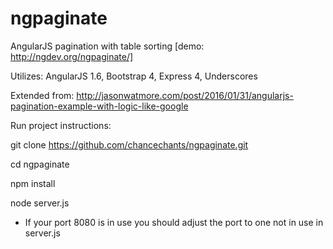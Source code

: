 # ngpaginate
AngularJS pagination with table sorting [demo: http://ngdev.org/ngpaginate/]

Utilizes: AngularJS 1.6, Bootstrap 4, Express 4, Underscores

Extended from: http://jasonwatmore.com/post/2016/01/31/angularjs-pagination-example-with-logic-like-google

Run project instructions:

git clone https://github.com/chancechants/ngpaginate.git

cd ngpaginate

npm install

node server.js

* If your port 8080 is in use you should adjust the port to one not in use in server.js
